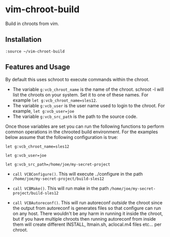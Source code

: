 # vim-chroot-build
Build in chroots from vim.

## Installation
`:source ~/vim-chroot-build`

## Features and Usage
By default this uses schroot to execute commands within the chroot.

- The variable `g:vcb_chroot_name` is the name of the chroot. schroot -l will list the chroots on
  your system. Set it to one of these names. For example `let g:vcb_chroot_name=sles12`. 
- The variable `g:vcb_user` is the user name used to login to the chroot. For example, `let
  g:vcb_user=joe`
- The variable `g:vcb_src_path` is the path to the source code.

Once those variables are set you can run the following functions to perform common operations in the
chrooted build environment. For the examples below assume that the following configuration is true:

`let g:vcb_chroot_name=sles12`

`let g:vcb_user=joe`

`let g:vcb_src_path=/home/joe/my-secret-project`

- `call VCBConfigure()`. This will execute ../configure in the path `/home/joe/my-secret-project/build-sles12`

- `call VCBMake()`. This will run make in the path `/home/joe/my-secret-project/build-sles12`

- `call VCBAutoreconf()`. This will run autoreconf *outside* the chroot since the output from
  autoreconf is generates files so that configure can run on any host. There wouldn't be any harm in
  running it inside the chroot, but if you have multiple chroots then running autoreconf from inside
  them will create different INSTALL, ltmain.sh, aclocal.m4 files etc... per chroot.

